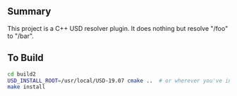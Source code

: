 ## Summary
This project is a C++ USD resolver plugin. It does nothing but resolve
"/foo" to "/bar".


## To Build
```bash
cd build2
USD_INSTALL_ROOT=/usr/local/USD-19.07 cmake ..  # or wherever you've installed USD
make install
```
